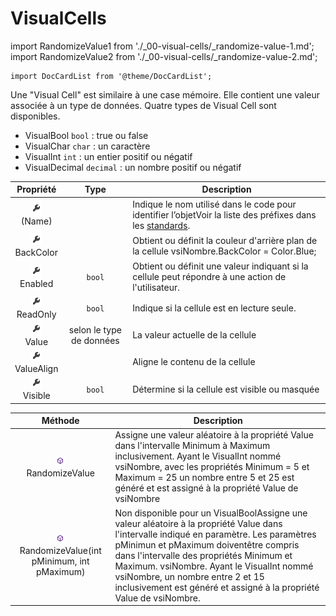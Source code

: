 # VisualCells

import RandomizeValue1 from './_00-visual-cells/_randomize-value-1.md';
import RandomizeValue2 from './_00-visual-cells/_randomize-value-2.md';

```mdx-code-block
import DocCardList from '@theme/DocCardList';
```

Une "Visual Cell" est similaire à une case mémoire. Elle contient une valeur associée à un type de données.
Quatre types de Visual Cell sont disponibles.

- VisualBool `bool` : true ou false
- VisualChar `char` : un caractère
- VisualInt `int` : un entier positif ou négatif
- VisualDecimal `decimal` : un nombre positif ou négatif

| Propriété | Type | Description |
| :-------: | :--: | ----------- |
| ![propriete](../../_00-shared/_propriete.png) <br/> (Name) | | Indique le nom utilisé dans le code pour identifier l’objetVoir la liste des préfixes dans les [standards](https://sites.google.com/site/notionscsharpcem/prefixesetstandards). |
| ![propriete](../../_00-shared/_propriete.png) <br/> BackColor | | Obtient ou définit la couleur d'arrière plan de la cellule  vsiNombre.BackColor = Color.Blue; |
| ![propriete](../../_00-shared/_propriete.png) <br/> Enabled | `bool` | Obtient ou définit une valeur indiquant si la cellule peut répondre à une action de l'utilisateur. |
| ![propriete](../../_00-shared/_propriete.png) <br/> ReadOnly | `bool` | Indique si la cellule est en lecture seule. |
| ![propriete](../../_00-shared/_propriete.png) <br/> Value | selon le type de données | La valeur actuelle de la cellule |
| ![propriete](../../_00-shared/_propriete.png) <br/> ValueAlign | | Aligne le contenu de la cellule |
| ![propriete](../../_00-shared/_propriete.png) <br/> Visible | `bool` | Détermine si la cellule est visible ou masquée |


| Méthode | Description |
| :-----: | ----------- |
| ![méthode](../../_00-shared/_methode.png) <br/> RandomizeValue | Assigne une valeur aléatoire à la propriété Value dans l'intervalle Minimum à Maximum inclusivement. <RandomizeValue1/> Ayant le VisualInt nommé vsiNombre, avec les propriétés Minimum = 5 et Maximum = 25  un nombre entre 5 et 25 est généré et est assigné à la propriété Value de vsiNombre |
| ![méthode](../../_00-shared/_methode.png) <br/> RandomizeValue(int pMinimum, int pMaximum) | Non disponible pour un VisualBoolAssigne une valeur aléatoire à la propriété Value dans l'intervalle indiqué en paramètre. Les paramètres pMinimun et pMaximum doiventêtre compris dans l'intervalle des propriétés Minimum et Maximum. vsiNombre. <RandomizeValue2/> Ayant le VisualInt nommé vsiNombre, un nombre entre 2 et 15 inclusivement est généré et assigné à la propriété Value de vsiNombre. |

<DocCardList />

